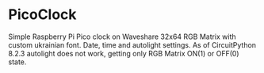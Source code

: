 # PicoClock
Simple Raspberry Pi Pico clock on Waveshare 32x64 RGB Matrix with custom ukrainian font. 
Date, time and autolight settings. 
As of CircuitPython 8.2.3 autolight does not work, getting only RGB Matrix ON(1) or OFF(0) state. 
